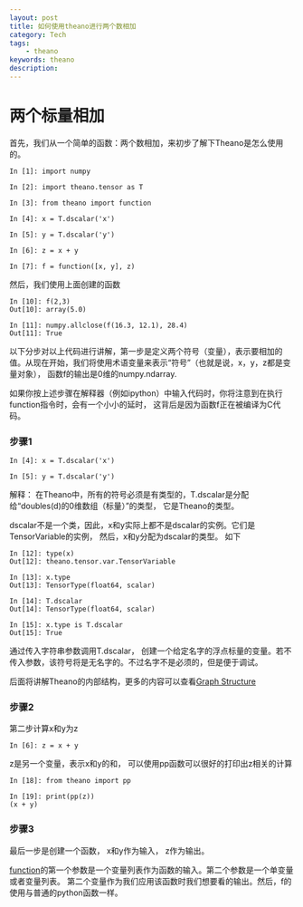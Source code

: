 ```yaml
---
layout: post
title: 如何使用theano进行两个数相加
category: Tech 
tags: 
    - theano
keywords: theano
description:
---
```


# 两个标量相加
首先，我们从一个简单的函数：两个数相加，来初步了解下Theano是怎么使用的。

```
In [1]: import numpy

In [2]: import theano.tensor as T

In [3]: from theano import function

In [4]: x = T.dscalar('x')

In [5]: y = T.dscalar('y')

In [6]: z = x + y

In [7]: f = function([x, y], z)

```

然后，我们使用上面创建的函数

```
In [10]: f(2,3)
Out[10]: array(5.0)

In [11]: numpy.allclose(f(16.3, 12.1), 28.4)
Out[11]: True
```

以下分步对以上代码进行讲解，第一步是定义两个符号（变量），表示要相加的值。从现在开始，我们将使用术语变量来表示“符号”（也就是说，x，y，z都是变量对象）， 函数f的输出是0维的numpy.ndarray.

如果你按上述步骤在解释器（例如ipython）中输入代码时，你将注意到在执行function指令时，会有一个小小的延时， 这背后是因为函数f正在被编译为C代码。


### 步骤1

```
In [4]: x = T.dscalar('x')

In [5]: y = T.dscalar('y')
```

解释：
在Theano中，所有的符号必须是有类型的，T.dscalar是分配给“doubles(d)的0维数组（标量）”的类型， 它是Theano的类型。

dscalar不是一个类，因此，x和y实际上都不是dscalar的实例。它们是TensorVariable的实例， 然后，x和y分配为dscalar的类型。 如下

```
In [12]: type(x)
Out[12]: theano.tensor.var.TensorVariable

In [13]: x.type
Out[13]: TensorType(float64, scalar) 

In [14]: T.dscalar
Out[14]: TensorType(float64, scalar)

In [15]: x.type is T.dscalar
Out[15]: True
```

通过传入字符串参数调用T.dscalar， 创建一个给定名字的浮点标量的变量。若不传入参数，该符号将是无名字的。不过名字不是必须的，但是便于调试。

后面将讲解Theano的内部结构，更多的内容可以查看[Graph Structure](http://deeplearning.net/software/theano/extending/graphstructures.html#graphstructures)


### 步骤2
第二步计算x和y为z

```
In [6]: z = x + y
```

z是另一个变量，表示x和y的和， 可以使用pp函数可以很好的打印出z相关的计算

```
In [18]: from theano import pp

In [19]: print(pp(z))
(x + y)
```


### 步骤3
最后一步是创建一个函数， x和y作为输入， z作为输出。

[function](http://deeplearning.net/software/theano/library/compile/function.html#function.function)的第一个参数是一个变量列表作为函数的输入。第二个参数是一个单变量或者变量列表。 第二个变量作为我们应用该函数时我们想要看的输出。然后，f的使用与普通的python函数一样。




